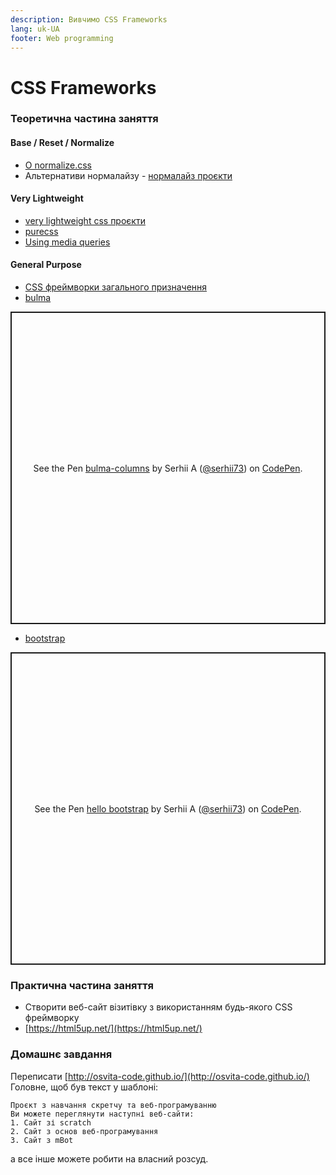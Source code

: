 ```yaml
---
description: Вивчимо CSS Frameworks
lang: uk-UA
footer: Web programming
---
```


# CSS Frameworks

### Теоретична частина заняття

#### Base / Reset / Normalize

-   [О normalize.css](https://htmlacademy.ru/blog/useful/css/about-normalize-css)
-   Альтернативи нормалайзу - [нормалайз проєкти](https://github.com/osvita-code/awesome-css-frameworks#base--reset--normalize)

#### Very Lightweight

-   [very lightweight css проєкти](https://github.com/osvita-code/awesome-css-frameworks#very-lightweight)
-   [purecss](https://purecss.io/start/)
-   [Using media queries](https://developer.mozilla.org/ru/docs/Web/CSS/Media_Queries/Using_media_queries)

#### General Purpose

-   [CSS фреймворки загального призначення](https://github.com/osvita-code/awesome-css-frameworks#general-purpose)
-   [bulma](https://bulma.io/)

<p class="codepen" data-height="500" data-theme-id="dark" data-default-tab="html,result" data-user="serhii73" data-slug-hash="YzPpwzP" style="height: 500px; box-sizing: border-box; display: flex; align-items: center; justify-content: center; border: 2px solid; margin: 1em 0; padding: 1em;"
    data-pen-title="bulma-columns">
    <span>See the Pen <a href="https://codepen.io/serhii73/pen/YzPpwzP">
  bulma-columns</a> by Serhii A (<a href="https://codepen.io/serhii73">@serhii73</a>)
  on <a href="https://codepen.io">CodePen</a>.</span>
</p>

-   [bootstrap](https://getbootstrap.com/)

<p class="codepen" data-height="500" data-theme-id="dark" data-default-tab="html,result" data-user="serhii73" data-slug-hash="LYEbNVx" style="height: 500px; box-sizing: border-box; display: flex; align-items: center; justify-content: center; border: 2px solid; margin: 1em 0; padding: 1em;"
    data-pen-title="hello bootstrap">
    <span>See the Pen <a href="https://codepen.io/serhii73/pen/LYEbNVx">
    hello bootstrap</a> by Serhii A (<a href="https://codepen.io/serhii73">@serhii73</a>)
    on <a href="https://codepen.io">CodePen</a>.</span>
</p>
<script async src="https://static.codepen.io/assets/embed/ei.js"></script>

### Практична частина заняття

-   Створити веб-сайт візитівку з використанням будь-якого CSS фреймворку
-   [https://html5up.net/](https://html5up.net/)

### Домашнє завдання

Переписати [http://osvita-code.github.io/](http://osvita-code.github.io/)  
Головне, щоб був текст у шаблоні:

```
Проєкт з навчання скретчу та веб-програмуванню
Ви можете переглянути наступні веб-сайти:
1. Сайт зі scratch
2. Сайт з основ веб-програмування
3. Сайт з mBot
```

а все інше можете робити на власний розсуд.
